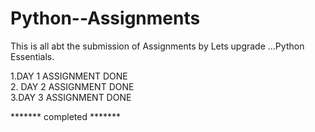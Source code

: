 # Python--Assignments
This is all abt the submission of Assignments by Lets upgrade ...Python Essentials.


1.DAY 1 ASSIGNMENT DONE
<br>
2. DAY 2 ASSIGNMENT DONE
<br>
3.DAY 3 ASSIGNMENT  DONE



******* completed *******
